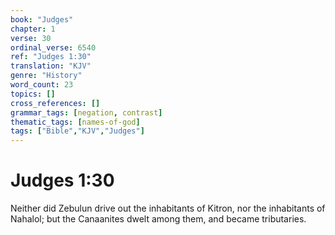 ```yaml
---
book: "Judges"
chapter: 1
verse: 30
ordinal_verse: 6540
ref: "Judges 1:30"
translation: "KJV"
genre: "History"
word_count: 23
topics: []
cross_references: []
grammar_tags: [negation, contrast]
thematic_tags: [names-of-god]
tags: ["Bible","KJV","Judges"]
---
```


# Judges 1:30

Neither did Zebulun drive out the inhabitants of Kitron, nor the inhabitants of Nahalol; but the Canaanites dwelt among them, and became tributaries.
